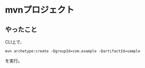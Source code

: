 # mvnプロジェクト
## やったこと
CLI上で、

```
mvn archetype:create -DgroupId=com.example -DartifactId=sample
```
を実行。

